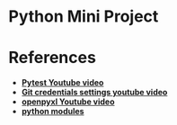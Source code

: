 # Python Mini Project
  
# References

* **[Pytest Youtube video](https://www.youtube.com/watch?v=bbp_849-RZ4&t=560s)**
* **[Git credentials settings youtube video](https://www.youtube.com/watch?v=lLgWWtOk7gk&t=50s)** 
* **[openpyxl Youtube video](https://www.youtube.com/watch?v=nsKNPHJ9iPc)**
* **[python modules](https://www.w3schools.com/python/python_modules.asp)**
